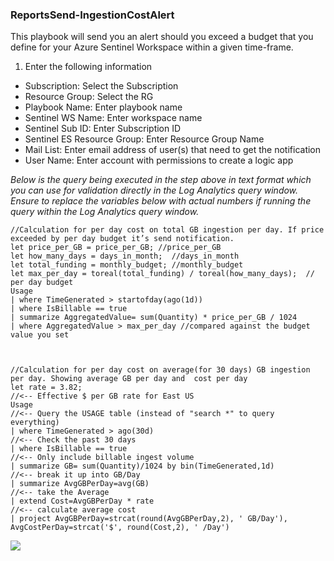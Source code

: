 ### ReportsSend-IngestionCostAlert

This playbook will send you an alert should you exceed a budget that you define for your Azure Sentinel Workspace within a given time-frame.

1. Enter the following information

-	Subscription: Select the Subscription
-	Resource Group: Select the RG
-	Playbook Name: Enter playbook name
-	Sentinel WS Name: Enter workspace name
-	Sentinel Sub ID: Enter Subscription ID
-	Sentinel ES Resource Group: Enter Resource Group Name
-	Mail List: Enter email address of user(s) that need to get the notification
-	User Name: Enter account with permissions to create a logic app

<em>Below is the query being executed in the step above in text format which you can use for validation directly in the Log Analytics query window. Ensure to replace the variables below with actual numbers if running the query within the Log Analytics query window.</em>

```
//Calculation for per day cost on total GB ingestion per day. If price exceeded by per day budget it’s send notification.
let price_per_GB = price_per_GB; //price_per_GB
let how_many_days = days_in_month;  //days_in_month
let total_funding = monthly_budget; //monthly_budget
let max_per_day = toreal(total_funding) / toreal(how_many_days);  // per day budget
Usage
| where TimeGenerated > startofday(ago(1d))
| where IsBillable == true
| summarize AggregatedValue= sum(Quantity) * price_per_GB / 1024
| where AggregatedValue > max_per_day //compared against the budget value you set



//Calculation for per day cost on average(for 30 days) GB ingestion per day. Showing average GB per day and  cost per day
let rate = 3.82;                                                       //<-- Effective $ per GB rate for East US
Usage                                                                  //<-- Query the USAGE table (instead of "search *" to query everything)
| where TimeGenerated > ago(30d)                                       //<-- Check the past 30 days
| where IsBillable == true                                             //<-- Only include billable ingest volume
| summarize GB= sum(Quantity)/1024 by bin(TimeGenerated,1d)            //<-- break it up into GB/Day
| summarize AvgGBPerDay=avg(GB)                                        //<-- take the Average
| extend Cost=AvgGBPerDay * rate                                       //<-- calculate average cost
| project AvgGBPerDay=strcat(round(AvgGBPerDay,2), ' GB/Day'), AvgCostPerDay=strcat('$', round(Cost,2), ' /Day')
```
<a href="https://portal.azure.com/#create/Microsoft.Template/uri/https%3A%2F%2Fraw.githubusercontent.com%2FAzure%2FAzure-Sentinel%2Fmaster%2FPlaybooks%2FSend-IngestionCostAlert%2Fazuredeploy.json" target="_blank">
    <img src="https://aka.ms/deploytoazurebutton"/>
</a>
